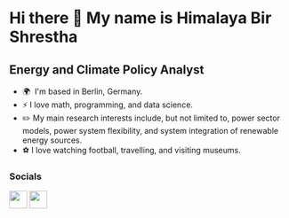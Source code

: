 Hi there 👋 My name is Himalaya Bir Shrestha
======================================

Energy and Climate Policy Analyst
---------------------------------

* 🌍  I'm based in Berlin, Germany.
* ⚡ I love math, programming, and data science.
* ✏️ My main research interests include, but not limited to, power sector models, power system flexibility, and system integration of renewable energy sources.
* ⚽️ I love watching football, travelling, and visiting museums.

### Socials

<p align="left"> <a href="https://www.github.com/hbshrestha" target="_blank" rel="noreferrer"><img src="https://raw.githubusercontent.com/danielcranney/readme-generator/main/public/icons/socials/github.svg" width="32" height="32" /></a> <a href="http://www.medium.com/@himalaya.birshrestha" target="_blank" rel="noreferrer"><img src="https://raw.githubusercontent.com/danielcranney/readme-generator/main/public/icons/socials/medium.svg" width="32" height="32" /></a></p>

